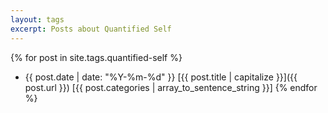 ```yaml
---
layout: tags
excerpt: Posts about Quantified Self
---
```


{% for post in site.tags.quantified-self %}
* {{ post.date | date: "%Y-%m-%d" }} [{{ post.title | capitalize }}]({{ post.url }}) [{{ post.categories | array_to_sentence_string }}]
{% endfor %}
